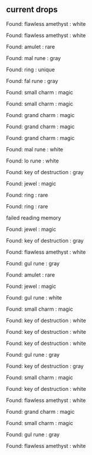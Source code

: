 ## current drops

Found: flawless amethyst : white
Found: flawless amethyst : white
Found: amulet : rare
Found: mal rune : gray
Found: ring : unique
Found: fal rune : gray
Found: small charm : magic
Found: small charm : magic
Found: grand charm : magic
Found: grand charm : magic
Found: grand charm : magic
Found: mal rune : white
Found: lo rune : white
Found: key of destruction : gray
Found: jewel : magic
Found: ring : rare
Found: ring : rare
failed reading memory
Found: jewel : magic
Found: key of destruction : gray
Found: flawless amethyst : white
Found: gul rune : gray
Found: amulet : rare
Found: jewel : magic
Found: gul rune : white
Found: small charm : magic
Found: key of destruction : white
Found: key of destruction : white
Found: key of destruction : white
Found: gul rune : gray
Found: key of destruction : gray
Found: small charm : magic
Found: key of destruction : white
Found: flawless amethyst : white
Found: grand charm : magic
Found: small charm : magic
Found: gul rune : gray
Found: flawless amethyst : white
